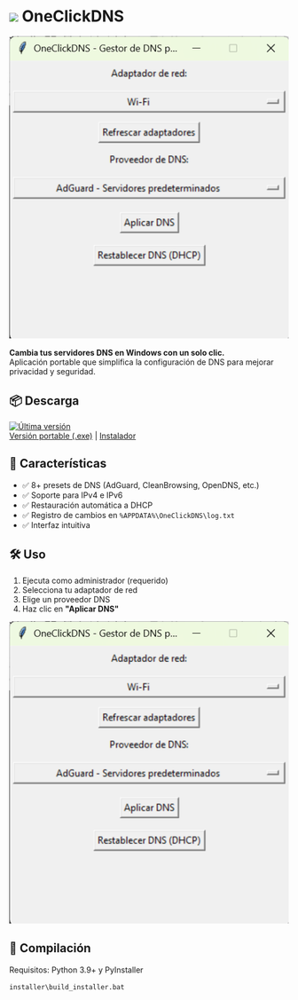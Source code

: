 # <img src="assets/icons/icon.ico" width="30"> OneClickDNS

![Interfaz](assets/screenshots/preview.png)

**Cambia tus servidores DNS en Windows con un solo clic.**  
Aplicación portable que simplifica la configuración de DNS para mejorar privacidad y seguridad.

## 📦 Descarga
[![Última versión](https://img.shields.io/github/v/release/gfrodriguez/OneClickDNS?label=Descargar)](https://github.com/gfrodriguez/OneClickDNS/releases)  
[Versión portable (.exe)](https://github.com/gfrodriguez/OneClickDNS/releases/download/v1.0.0/OneClickDNS.exe) | [Instalador](https://github.com/gfrodriguez/OneClickDNS/releases/download/v1.0.0/OneClickDNS_Setup.exe)

## 🌟 Características
- ✅ 8+ presets de DNS (AdGuard, CleanBrowsing, OpenDNS, etc.)
- ✅ Soporte para IPv4 e IPv6
- ✅ Restauración automática a DHCP
- ✅ Registro de cambios en `%APPDATA%\OneClickDNS\log.txt`
- ✅ Interfaz intuitiva

## 🛠️ Uso
1. Ejecuta como administrador (requerido)
2. Selecciona tu adaptador de red
3. Elige un proveedor DNS
4. Haz clic en **"Aplicar DNS"**

![Demo](assets/screenshots/preview.png)

## 🚀 Compilación
Requisitos: Python 3.9+ y PyInstaller
```bash
installer\build_installer.bat